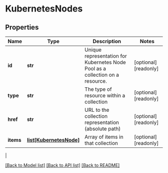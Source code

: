 # KubernetesNodes

## Properties
| Name | Type | Description | Notes |
------------ | ------------- | ------------- | -------------
| **id** | **str** | Unique representation for Kubernetes Node Pool as a collection on a resource. | [optional] [readonly] 
**type** | **str** | The type of resource within a collection | [optional] [readonly] 
**href** | **str** | URL to the collection representation (absolute path) | [optional] [readonly] 
**items** | [**list[KubernetesNode]**](KubernetesNode.md) | Array of items in that collection | [optional] [readonly] 
 |

[[Back to Model list]](../README.md#documentation-for-models) [[Back to API list]](../README.md#documentation-for-api-endpoints) [[Back to README]](../README.md)


